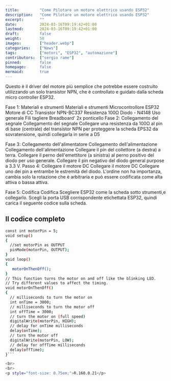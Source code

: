 ```yaml
---
title:         "Come Pilotare un motore elettrico usando ESP32"
description:   "Come Pilotare un motore elettrico usando ESP32"
excerpt:       ""
date:          2024-03-16T09:19:42+01:00
lastmod:       2024-03-16T09:19:42+01:00
draft:         false
weight:        50
images:        ["header.webp"]
categories:    ["News"]
tags:          ["motori", "ESP32", "automazione"]
contributors:  ["sergio rame"]
pinned:        false
homepage:      false
mermaid:       true
---
```



Questo è il driver del motore più semplice che potrebbe essere costruito utilizzando un solo transistor NPN, che è controllato e guidato dalla scheda micro controller ESP32.

Fase 1: Materiali e strumenti
Materiali e strumenti
Microcontrollore ESP32
Motore di CC
Transistor NPN-BC337
Resistenza 100Ω
Diodo - N4148 Uso generale
Fili tagliere
Breadboard'
2x ponticello
Fase 2: Collegamento del segnale
Collegamento del segnale
Collegare una resistenza da 100Ω al pin di base (centrale) del transistor NPN per proteggere la scheda EPS32 da sovratensione, quindi collegarla in serie a D5

Fase 3: Collegamento dell'alimentatore
Collegamento dell'alimentazione
Collegamento dell'alimentazione
Collegare il pin del collettore (a destra) a terra.
Collegare il perno dell'emettitore (a sinistra) al perno positivo del diodo per uso generale.
Collegare il pin negativo del diodo general purpose a 3.3 V.
Passo 4: Collegare il motore DC
Collegare il motore DC
Collegare uno dei pin a entrambe le estremità del diodo.
L'ordine non ha importanza, cambia solo la rotazione che è arbitraria e può essere codificata come alta attiva o bassa attiva.

Fase 5: Codifica
Codifica
Scegliere ESP32 come la scheda sotto strumenti,e collegarlo. Scegli la porta USB corrispondente etichettata ESP32, quindi carica il seguente codice sulla scheda.



## Il codice completo

```bash
const int motorPin = 5;
void setup()
{
  //set motorPin as OUTPUT
  pinMode(motorPin, OUTPUT);
}
void loop()
{
   motorOnThenOff();
}
// This function turns the motor on and off like the blinking LED.
// Try different values to affect the timing.
void motorOnThenOff()
{
  // milliseconds to turn the motor on
  int onTime = 3000;
  // milliseconds to turn the motor off
  int offTime = 3000; 
  // turn the motor on (full speed)
  digitalWrite(motorPin, HIGH); 
  // delay for onTime milliseconds
  delay(onTime);     
  // turn the motor off
  digitalWrite(motorPin, LOW);  
  // delay for offTime milliseconds
  delay(offTime);               
}```

<br>
<br>
<p style="font-size: 0.75em;">R.160.0.21</p>